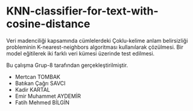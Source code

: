 # KNN-classifier-for-text-with-cosine-distance
Veri madenciliği kapsamında cümlelerdeki Çoklu-kelime anlam belirsizliği probleminin K-nearest-neighbors algoritması kullanılarak çözülmesi. 
Bir model eğitilerek iki farklı veri kümesi üzerinde test edilmesi.

Bu çalışma Grup-8 tarafından gerçekleştirilmiştir.
- Mertcan TOMBAK
- Batıkan Çağrı SAVCI
- Kadir KARTAL
- Emir Muhammet AYDEMİR
- Fatih Mehmed BİLGİN

